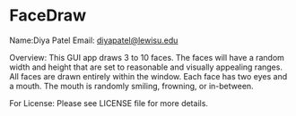 # FaceDraw

Name:Diya Patel
Email: diyapatel@lewisu.edu

Overview: This GUI app draws 3 to 10 faces. The faces will have a random width and height that are set to reasonable and visually appealing ranges.  All faces are drawn entirely within the window.  Each face has two eyes and a mouth. The mouth is randomly smiling, frowning, or in-between.



For License: Please see LICENSE file for more details.
